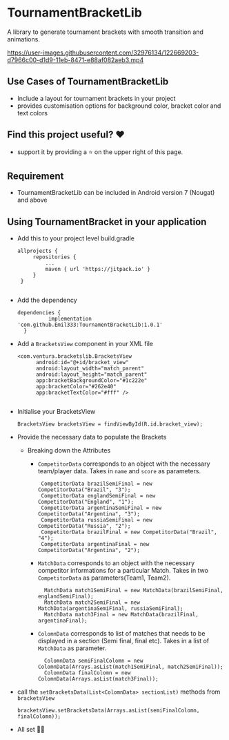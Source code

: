 # TournamentBracketLib
A library to generate tournament brackets with smooth transition and animations.


https://user-images.githubusercontent.com/32976134/122669203-d7966c00-d1d9-11eb-8471-e88af082aeb3.mp4


## Use Cases of TournamentBracketLib
- Include a layout for tournament brackets in your project
- provides customisation options for background color, bracket color and text colors

## Find this project useful? ❤️
-  support it by providing a ⭐️ on the upper right of this page.

## Requirement
-  TournamentBracketLib can be included in Android version 7 (Nougat) and above

## Using TournamentBracket in your application
-  Add this to your project level build.gradle


   ```
   allprojects {
		repositories {
			...
			maven { url 'https://jitpack.io' }
		}
	}
  ````
  ````
- Add the dependency

  ```
  dependencies {
	        implementation 'com.github.Emil333:TournamentBracketLib:1.0.1'
	}
  ```
  
- Add a `BracketsView` component in your XML file

  ```
  <com.ventura.bracketslib.BracketsView
        android:id="@+id/bracket_view"
        android:layout_width="match_parent"
        android:layout_height="match_parent"
        app:bracketBackgroundColor="#1c222e"
        app:bracketColor="#262e40"
        app:bracketTextColor="#fff" />
        
  ```
- Initialise your BracketsView 
  ```
  BracketsView bracketsView = findViewById(R.id.bracket_view);
  
  ```
- Provide the necessary data to populate the Brackets
  - Breaking down the Attributes
    - `CompetitorData` corresponds to an object with the necessary team/player data. Takes in `name` and `score` as parameters.
       ```
        CompetitorData brazilSemiFinal = new CompetitorData("Brazil", "3");
        CompetitorData englandSemiFinal = new CompetitorData("England", "1");
        CompetitorData argentinaSemiFinal = new CompetitorData("Argentina", "3");
        CompetitorData russiaSemiFinal = new CompetitorData("Russia", "2");
        CompetitorData brazilFinal = new CompetitorData("Brazil", "4");
        CompetitorData argentinaFinal = new CompetitorData("Argentina", "2");
       
       ```
       
    - `MatchData` corresponds to an object with the necessary competitor informations for a particular Match. Takes in two `CompetitorData` as parameters(Team1, Team2).
      ```
        MatchData match1SemiFinal = new MatchData(brazilSemiFinal, englandSemiFinal);
        MatchData match2SemiFinal = new MatchData(argentinaSemiFinal, russiaSemiFinal);
        MatchData match3Final = new MatchData(brazilFinal, argentinaFinal);
      ```
    - `ColomnData` corresponds to list of matches that needs to be displayed in a section (Semi final, final etc). Takes in a list of `MatchData` as parameter.

      ```
        ColomnData semiFinalColomn = new ColomnData(Arrays.asList(match1SemiFinal, match2SemiFinal));
        ColomnData finalColomn = new ColomnData(Arrays.asList(match3Final));
      ```
    
- call the `setBracketsData(List<ColomnData> sectionList)` methods from `bracketsView`
  ```
  bracketsView.setBracketsData(Arrays.asList(semiFinalColomn, finalColomn));
  
  ```
  
- All set 👏🏻


  
